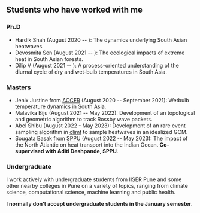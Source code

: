 ## Students who have worked with me

### Ph.D

* Hardik Shah (August 2020 -- ): The dynamics underlying South Asian heatwaves.
* Devosmita Sen (August 2021 -- ): The ecological impacts of extreme heat in South Asian forests.
* Dilip V (August 2021 -- ): A process-oriented understanding of the diurnal cycle of dry and wet-bulb temperatures in South Asia.

### Masters

* Jenix Justine from [ACCER](http://accer.kau.in/) (August 2020 -- September 2021): Wetbulb temperature dynamics in South Asia.
* Malavika Biju (August 2021 -- May 2022): Development of an topological and geometric algorithm to track Rossby wave packets.
* Abel Shibu (August 2022 - May 2023): Development of an rare event sampling algorithm in [climt](http://climt.readthedocs.io) to sample heatwaves in an idealized GCM.
* Sougata Basak from [SPPU](http://www.unipune.ac.in/) (August 2022 -- May 2023): The impact of the North Atlantic on heat transport into the Indian Ocean. **Co-supervised with Aditi Deshpande, SPPU**.

### Undergraduate

I work actively with undergraduate students from IISER Pune and some other nearby colleges in Pune on a variety of topics, ranging from climate science, computational science, machine learning and public health.

**I normally don't accept undergraduate students in the January semester**.
